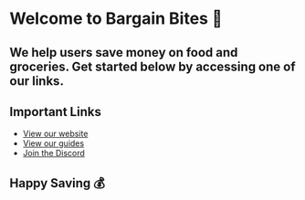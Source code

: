 # Welcome to Bargain Bites 👋 

## We help users save money on food and groceries. Get started below by accessing one of our links.

## Important Links
- [View our website](https://bargain-bites.co.uk)
- [View our guides](https:/)
- [Join the Discord](https://discord.com/invite/jadebot)


## Happy Saving 💰
